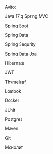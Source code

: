 Avito:

Java 17
q
Spring MVC

Spring Boot

Spring Data

Spring Sequrity

Spring Data Jpa

Hibernate

JWT

Thymeleaf

Lombok

Docker

JUnit

Postgres

Maven

Git

Монолит
